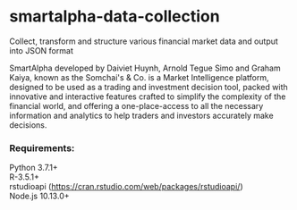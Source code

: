 # smartalpha-data-collection
Collect, transform and structure various financial market data and output into JSON format

SmartAlpha developed by Daiviet Huynh, Arnold Tegue Simo and Graham Kaiya, known as the Somchai's & Co. is a Market Intelligence platform, designed to be used as a trading and investment decision tool, packed with innovative and interactive features ​crafted to simplify the complexity of the financial world, and offering a one-place-access to all the necessary information and analytics to help traders and investors accurately make decisions.

### Requirements:
Python 3.7.1+  
R-3.5.1+  
rstudioapi (https://cran.rstudio.com/web/packages/rstudioapi/)  
Node.js 10.13.0+  
